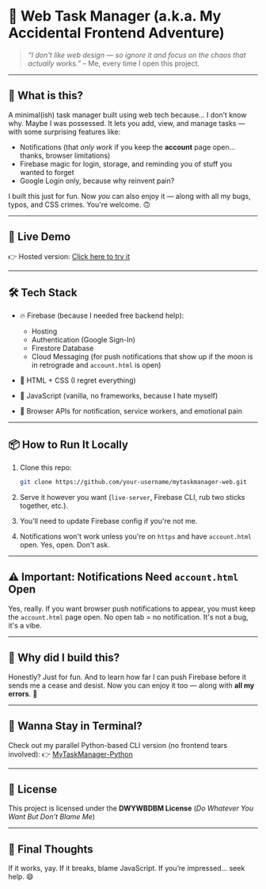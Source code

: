 # 🎯 Web Task Manager (a.k.a. My Accidental Frontend Adventure)

> *“I don't like web design — so ignore it and focus on the chaos that actually works.”*
> – Me, every time I open this project.

---

## 🧠 What is this?

A minimal(ish) task manager built using web tech because… I don’t know why. Maybe I was possessed.
It lets you add, view, and manage tasks — with some surprising features like:

* Notifications (that *only work* if you keep the **account** page open… thanks, browser limitations)
* Firebase magic for login, storage, and reminding you of stuff you wanted to forget
* Google Login only, because why reinvent pain?

I built this just for fun. Now *you* can also enjoy it — along with all my bugs, typos, and CSS crimes. You're welcome. 🙃

---

## 🚀 Live Demo

👉 Hosted version: [Click here to try it](https://mytaskwebapp.web.app)

---

## 🛠 Tech Stack

* 🔥 Firebase (because I needed free backend help):

  * Hosting
  * Authentication (Google Sign-In)
  * Firestore Database
  * Cloud Messaging (for push notifications that show up if the moon is in retrograde and `account.html` is open)
* 🧼 HTML + CSS (I regret everything)
* 🧠 JavaScript (vanilla, no frameworks, because I hate myself)
* 🧪 Browser APIs for notification, service workers, and emotional pain

---

## 📦 How to Run It Locally

1. Clone this repo:

   ```bash
   git clone https://github.com/your-username/mytaskmanager-web.git
   ```
2. Serve it however you want (`live-server`, Firebase CLI, rub two sticks together, etc.).
3. You'll need to update Firebase config if you're not me.
4. Notifications won't work unless you're on `https` and have `account.html` open. Yes, open. Don't ask.

---

## ⚠️ Important: Notifications Need `account.html` Open

Yes, really. If you want browser push notifications to appear, you must keep the `account.html` page open.
No open tab = no notification. It's not a bug, it's a vibe.

---

## 🤡 Why did I build this?

Honestly? Just for fun.
And to learn how far I can push Firebase before it sends me a cease and desist.
Now you can enjoy it too — along with **all my errors**. 🧨

---

## 🐍 Wanna Stay in Terminal?

Check out my parallel Python-based CLI version (no frontend tears involved):
👉 [MyTaskManager-Python](https://github.com/copy-n-paste/pytasky.git)

---

## 📜 License

This project is licensed under the **DWYWBDBM License**
(*Do Whatever You Want But Don’t Blame Me*)

---

## 🧃 Final Thoughts

If it works, yay.
If it breaks, blame JavaScript.
If you’re impressed… seek help. 😄

